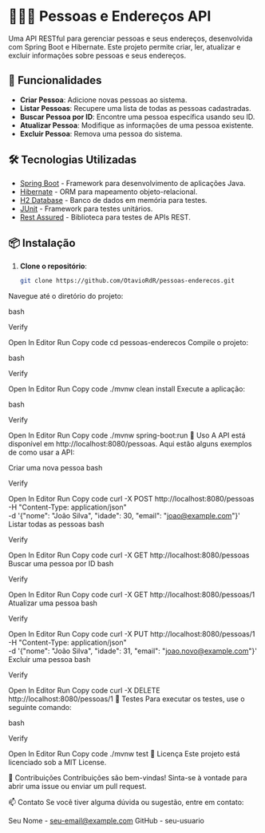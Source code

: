 # 🧑‍🤝‍🧑 Pessoas e Endereços API

Uma API RESTful para gerenciar pessoas e seus endereços, desenvolvida com Spring Boot e Hibernate. Este projeto permite criar, ler, atualizar e excluir informações sobre pessoas e seus endereços.

## 🚀 Funcionalidades

- **Criar Pessoa**: Adicione novas pessoas ao sistema.
- **Listar Pessoas**: Recupere uma lista de todas as pessoas cadastradas.
- **Buscar Pessoa por ID**: Encontre uma pessoa específica usando seu ID.
- **Atualizar Pessoa**: Modifique as informações de uma pessoa existente.
- **Excluir Pessoa**: Remova uma pessoa do sistema.

## 🛠️ Tecnologias Utilizadas

- [Spring Boot](https://spring.io/projects/spring-boot) - Framework para desenvolvimento de aplicações Java.
- [Hibernate](https://hibernate.org/) - ORM para mapeamento objeto-relacional.
- [H2 Database](https://www.h2database.com/) - Banco de dados em memória para testes.
- [JUnit](https://junit.org/junit5/) - Framework para testes unitários.
- [Rest Assured](https://rest-assured.io/) - Biblioteca para testes de APIs REST.

## 📦 Instalação

1. **Clone o repositório**:
   ```bash
   git clone https://github.com/OtavioRdR/pessoas-enderecos.git
Navegue até o diretório do projeto:

bash

Verify

Open In Editor
Run
Copy code
cd pessoas-enderecos
Compile o projeto:

bash

Verify

Open In Editor
Run
Copy code
./mvnw clean install
Execute a aplicação:

bash

Verify

Open In Editor
Run
Copy code
./mvnw spring-boot:run
📖 Uso
A API está disponível em http://localhost:8080/pessoas. Aqui estão alguns exemplos de como usar a API:

Criar uma nova pessoa
bash

Verify

Open In Editor
Run
Copy code
curl -X POST http://localhost:8080/pessoas \
-H "Content-Type: application/json" \
-d '{"nome": "João Silva", "idade": 30, "email": "joao@example.com"}'
Listar todas as pessoas
bash

Verify

Open In Editor
Run
Copy code
curl -X GET http://localhost:8080/pessoas
Buscar uma pessoa por ID
bash

Verify

Open In Editor
Run
Copy code
curl -X GET http://localhost:8080/pessoas/1
Atualizar uma pessoa
bash

Verify

Open In Editor
Run
Copy code
curl -X PUT http://localhost:8080/pessoas/1 \
-H "Content-Type: application/json" \
-d '{"nome": "João Silva", "idade": 31, "email": "joao.novo@example.com"}'
Excluir uma pessoa
bash

Verify

Open In Editor
Run
Copy code
curl -X DELETE http://localhost:8080/pessoas/1
🧪 Testes
Para executar os testes, use o seguinte comando:

bash

Verify

Open In Editor
Run
Copy code
./mvnw test
📄 Licença
Este projeto está licenciado sob a MIT License.

🤝 Contribuições
Contribuições são bem-vindas! Sinta-se à vontade para abrir uma issue ou enviar um pull request.

📫 Contato
Se você tiver alguma dúvida ou sugestão, entre em contato:

Seu Nome - seu-email@example.com
GitHub - seu-usuario

